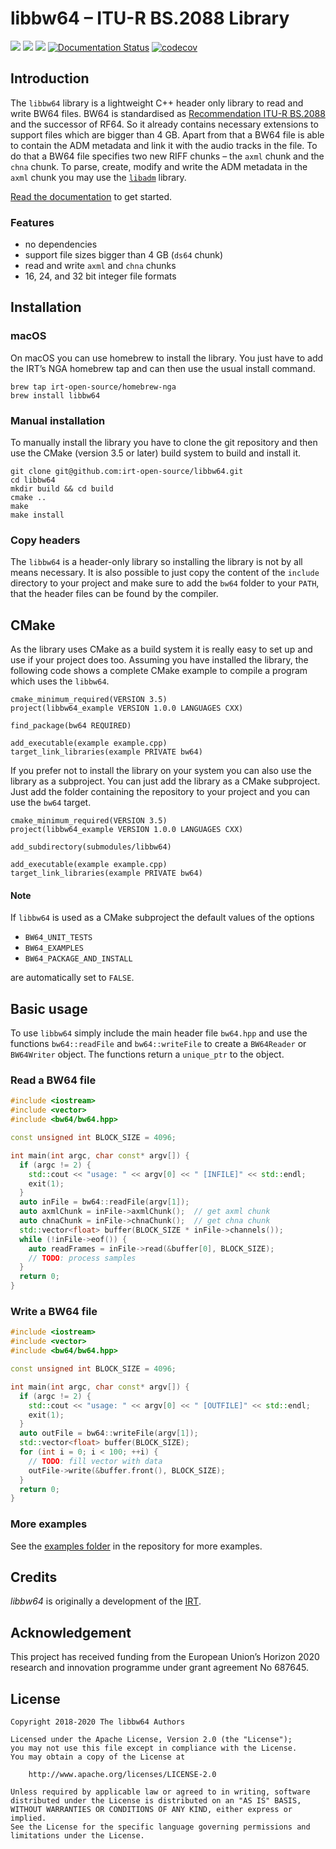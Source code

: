 # libbw64 – ITU-R BS.2088 Library

[![](https://github.com/IRT-Open-Source/libbw64/workflows/Linux/badge.svg)](https://github.com/IRT-Open-Source/libbw64/actions?workflow=Linux)
[![](https://github.com/IRT-Open-Source/libbw64/workflows/macOS/badge.svg)](https://github.com/IRT-Open-Source/libbw64/actions?workflow=macOS)
[![](https://github.com/IRT-Open-Source/libbw64/workflows/Windows/badge.svg)](https://github.com/IRT-Open-Source/libbw64/actions?workflow=Windows)
[![Documentation Status](https://readthedocs.org/projects/libbw64/badge/?version=latest)](https://libbw64.readthedocs.io/en/latest/?badge=latest)
[![codecov](https://codecov.io/gh/IRT-Open-Source/libbw64/branch/master/graph/badge.svg)](https://codecov.io/gh/IRT-Open-Source/libbw64)

## Introduction

The `libbw64` library is a lightweight C++ header only library to read and write
BW64 files. BW64 is standardised as [Recommendation ITU-R
BS.2088](https://www.itu.int/rec/R-REC-BS.2088/en) and the successor of RF64. So
it already contains necessary extensions to support files which are bigger than
4 GB. Apart from that a BW64 file is able to contain the ADM metadata and link
it with the audio tracks in the file. To do that a BW64 file specifies two new
RIFF chunks – the `axml` chunk and the `chna` chunk. To parse, create, modify
and write the ADM metadata in the `axml` chunk you may use the
[`libadm`](https://github.com/irt-open-source/libadm) library.

[Read the documentation](https://libbw64.readthedocs.io/en/latest/) to get
started.

### Features

- no dependencies
- support file sizes bigger than 4 GB (`ds64` chunk)
- read and write `axml` and `chna` chunks
- 16, 24, and 32 bit integer file formats

## Installation

### macOS
On macOS you can use homebrew to install the library. You just have to add the
IRT’s NGA homebrew tap and can then use the usual install command.

```
brew tap irt-open-source/homebrew-nga
brew install libbw64
```

### Manual installation
To manually install the library you have to clone the git repository and then
use the CMake (version 3.5 or later) build system to build and install it.

```
git clone git@github.com:irt-open-source/libbw64.git
cd libbw64
mkdir build && cd build
cmake ..
make
make install
```

### Copy headers

The `libbw64` is a header-only library so installing the library is not by all
means necessary. It is also possible to just copy the content of the `include`
directory to your project and make sure to add the `bw64` folder to your
`PATH`, that the header files can be found by the compiler.

## CMake
As the library uses CMake as a build system it is really easy to set up and use
if your project does too. Assuming you have installed the library, the following
code shows a complete CMake example to compile a program which uses the
`libbw64`.

```
cmake_minimum_required(VERSION 3.5)
project(libbw64_example VERSION 1.0.0 LANGUAGES CXX)

find_package(bw64 REQUIRED)

add_executable(example example.cpp)
target_link_libraries(example PRIVATE bw64)
```

If you prefer not to install the library on your system you can also use the
library as a subproject. You can just add the library as a CMake subproject.
Just add the folder containing the repository to your project and you can use
the `bw64` target.

```
cmake_minimum_required(VERSION 3.5)
project(libbw64_example VERSION 1.0.0 LANGUAGES CXX)

add_subdirectory(submodules/libbw64)

add_executable(example example.cpp)
target_link_libraries(example PRIVATE bw64)
```

#### Note

If `libbw64` is used as a CMake subproject the default values of the options

- `BW64_UNIT_TESTS`
- `BW64_EXAMPLES`
- `BW64_PACKAGE_AND_INSTALL`

are automatically set to `FALSE`.

## Basic usage

To use `libbw64` simply include the main header file `bw64.hpp` and use the
functions `bw64::readFile` and `bw64::writeFile` to create a `BW64Reader` or
`BW64Writer` object. The functions return a `unique_ptr` to the object.

### Read a BW64 file

```cpp
#include <iostream>
#include <vector>
#include <bw64/bw64.hpp>

const unsigned int BLOCK_SIZE = 4096;

int main(int argc, char const* argv[]) {
  if (argc != 2) {
    std::cout << "usage: " << argv[0] << " [INFILE]" << std::endl;
    exit(1);
  }
  auto inFile = bw64::readFile(argv[1]);
  auto axmlChunk = inFile->axmlChunk();  // get axml chunk
  auto chnaChunk = inFile->chnaChunk();  // get chna chunk
  std::vector<float> buffer(BLOCK_SIZE * inFile->channels());
  while (!inFile->eof()) {
    auto readFrames = inFile->read(&buffer[0], BLOCK_SIZE);
    // TODO: process samples
  }
  return 0;
}
```

### Write a BW64 file

```cpp
#include <iostream>
#include <vector>
#include <bw64/bw64.hpp>

const unsigned int BLOCK_SIZE = 4096;

int main(int argc, char const* argv[]) {
  if (argc != 2) {
    std::cout << "usage: " << argv[0] << " [OUTFILE]" << std::endl;
    exit(1);
  }
  auto outFile = bw64::writeFile(argv[1]);
  std::vector<float> buffer(BLOCK_SIZE);
  for (int i = 0; i < 100; ++i) {
    // TODO: fill vector with data
    outFile->write(&buffer.front(), BLOCK_SIZE);
  }
  return 0;
}
```

### More examples

See the [examples folder](examples) in the repository for more examples.

## Credits

*libbw64* is originally a development of the [IRT](https://www.irt.de).

## Acknowledgement

This project has received funding from the European Union’s Horizon 2020
research and innovation programme under grant agreement No 687645.

## License

```
Copyright 2018-2020 The libbw64 Authors

Licensed under the Apache License, Version 2.0 (the "License");
you may not use this file except in compliance with the License.
You may obtain a copy of the License at

    http://www.apache.org/licenses/LICENSE-2.0

Unless required by applicable law or agreed to in writing, software
distributed under the License is distributed on an "AS IS" BASIS,
WITHOUT WARRANTIES OR CONDITIONS OF ANY KIND, either express or implied.
See the License for the specific language governing permissions and
limitations under the License.
```
